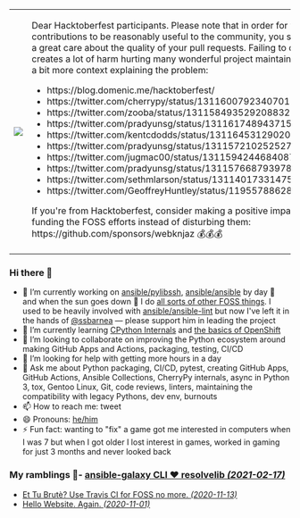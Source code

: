 <table>
  <tr>
    <td>
      <img src="_vendor/hacktoberfest_logo.svg">
    </td>
    <td>
      <p>
        Dear Hacktoberfest participants. Please note that in order for
        your contributions to be reasonably useful to the community,
        you should take a great care about the quality of your pull
        requests. Failing to do so creates a lot of harm hurting
        many wonderful project maintainers. Here's a bit more context
        explaining the problem:
      </p>
      <ul>
        <li>
          https://blog.domenic.me/hacktoberfest/
        </li>
        <li>
          https://twitter.com/cherrypy/status/1311600792340701184
        </li>
        <li>
          https://twitter.com/zooba/status/1311584935292088320
        </li>
        <li>
          https://twitter.com/pradyunsg/status/1311617489437155329
        </li>
        <li>
          https://twitter.com/kentcdodds/status/1311645312902078466
        </li>
        <li>
          https://twitter.com/pradyunsg/status/1311572102525276161
        </li>
        <li>
          https://twitter.com/jugmac00/status/1311594244684087303
        </li>
        <li>
          https://twitter.com/pradyunsg/status/1311576687939780615
        </li>
        <li>
          https://twitter.com/sethmlarson/status/1311401733147504645
        </li>
        <li>
          https://twitter.com/GeoffreyHuntley/status/1195578862807076865
        </li>
      </ul>
      <p>
        If you're from Hacktoberfest, consider making a positive impact
        by funding the FOSS efforts instead of disturbing them:
        https://github.com/sponsors/webknjaz 💰💰💰
      </p>
    </td>
  </tr>
</table>


### Hi there 👋

- 🔭 I’m currently working on [ansible/pylibssh](https://github.com/ansible/pylibssh),
  [ansible/ansible](https://github.com/ansible/ansible) by day 🌅 and when the sun goes
  down 🌇 I do [all sorts of other FOSS things](https://github.com/sponsors/webknjaz).
  I used to be heavily involved with [ansible/ansible-lint](
  /ansible/ansible-lint) but now I've left it in the hands of [@ssbarnea](
  https://github.com/sponsors/ssbarnea) — please support him in leading the project
- 🌱 I’m currently learning [CPython Internals](
https://realpython.com/products/cpython-internals-book/)
  and [the basics of OpenShift](
  https://www.redhat.com/en/services/training/do180-introduction-containers-kubernetes-red-hat-openshift)
- 👯 I’m looking to collaborate on improving the Python ecosystem around
  making GitHub Apps and Actions, packaging, testing, CI/CD
- 🤔 I’m looking for help with getting more hours in a day
- 💬 Ask me about Python packaging, CI/CD, pytest, creating GitHub Apps,
  GitHub Actions, Ansible Collections, CherryPy internals,
  async in Python 3, tox, Gentoo Linux, Git, code reviews, linters,
  maintaining the compatibility with legacy Pythons, dev env, burnouts
- 📫 How to reach me: tweet
- 😄 Pronouns: [he/him](http://pronoun.is/he)
- ⚡ Fun fact: wanting to "fix" a game got me interested in computers
  when I was 7 but when I got older I lost interest in games, worked in
  gaming for just 3 months and never looked back

### My ramblings 📝- [ansible-galaxy CLI ❤️ resolvelib _(2021-02-17)_](https://webknjaz.me/prose/ansible-galaxy-reuses-pips-resolvelib/)
- [Et Tu Brutè? Use Travis CI for FOSS no more. _(2020-11-13)_](https://webknjaz.me/prose/et-tu-brute-use-travis-ci-for-foss-no-more/)
- [Hello Website. Again. _(2020-11-01)_](https://webknjaz.me/prose/brave-new-world/)
